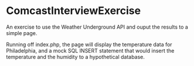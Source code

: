 # ComcastInterviewExercise
An exercise to use the Weather Underground API and ouput the results to a simple page.

Running off index.php, the page will display the temperature data for Philadelphia, and a mock SQL INSERT statement that would insert the temperature and the humidity to a hypothetical database.

